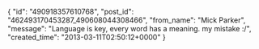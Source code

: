  {
   "id": "490918357610768",
   "post_id": "462493170453287_490608044308466",
   "from_name": "Mick Parker",
   "message": "Language is key, every word has a meaning. my mistake :/",
   "created_time": "2013-03-11T02:50:12+0000"
 }
